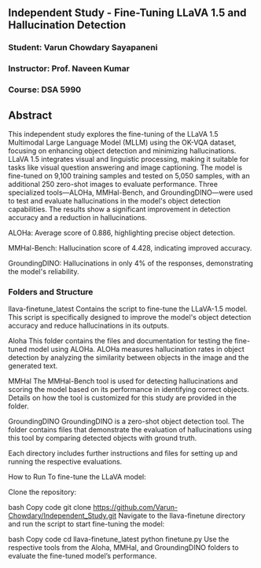 ## Independent Study - Fine-Tuning LLaVA 1.5 and Hallucination Detection
### Student: Varun Chowdary Sayapaneni
### Instructor: Prof. Naveen Kumar
### Course: DSA 5990

## Abstract
This independent study explores the fine-tuning of the LLaVA 1.5 Multimodal Large Language Model (MLLM) using the OK-VQA dataset, focusing on enhancing object detection and minimizing hallucinations. LLaVA 1.5 integrates visual and linguistic processing, making it suitable for tasks like visual question answering and image captioning. The model is fine-tuned on 9,100 training samples and tested on 5,050 samples, with an additional 250 zero-shot images to evaluate performance. Three specialized tools—ALOHa, MMHal-Bench, and GroundingDINO—were used to test and evaluate hallucinations in the model's object detection capabilities. The results show a significant improvement in detection accuracy and a reduction in hallucinations.

ALOHa: Average score of 0.886, highlighting precise object detection.

MMHal-Bench: Hallucination score of 4.428, indicating improved accuracy.

GroundingDINO: Hallucinations in only 4% of the responses, demonstrating the model's reliability.


### Folders and Structure
llava-finetune_latest
Contains the script to fine-tune the LLaVA-1.5 model. This script is specifically designed to improve the model's object detection accuracy and reduce hallucinations in its outputs.

Aloha
This folder contains the files and documentation for testing the fine-tuned model using ALOHa. ALOHa measures hallucination rates in object detection by analyzing the similarity between objects in the image and the generated text.

MMHal
The MMHal-Bench tool is used for detecting hallucinations and scoring the model based on its performance in identifying correct objects. Details on how the tool is customized for this study are provided in the folder.

GroundingDINO
GroundingDINO is a zero-shot object detection tool. The folder contains files that demonstrate the evaluation of hallucinations using this tool by comparing detected objects with ground truth.

Each directory includes further instructions and files for setting up and running the respective evaluations.

How to Run
To fine-tune the LLaVA model:

Clone the repository:

bash
Copy code
git clone https://github.com/Varun-Chowdary/Independent_Study.git
Navigate to the llava-finetune directory and run the script to start fine-tuning the model:

bash
Copy code
cd llava-finetune_latest
python finetune.py
Use the respective tools from the Aloha, MMHal, and GroundingDINO folders to evaluate the fine-tuned model’s performance.


